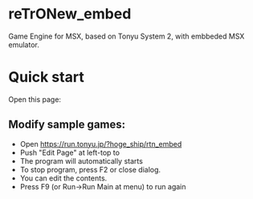 # reTrONew_embed
Game Engine for MSX, based on Tonyu System 2, with embbeded MSX emulator.

# Quick start

Open this page:

## Modify sample games:

- Open https://run.tonyu.jp/?hoge_ship/rtn_embed
- Push "Edit Page" at left-top to 
- The program will automatically starts
- To stop program, press F2 or close dialog.
- You can edit the contents.
- Press F9 (or Run->Run Main at menu) to run again
